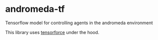 # andromeda-tf
Tensorflow model for controlling agents in the andromeda environment

This library uses [tensorforce](https://github.com/reinforceio/tensorforce) under the hood.

# 
